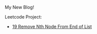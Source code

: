 My New Blog!

Leetcode Project:
* [19 Remove Nth Node From End of List](https://tinky2013.github.io/2019/04/03/Leetcode-19-Remove-Nth-Node-From-End-of-List/)
